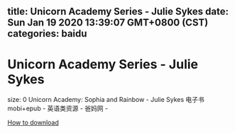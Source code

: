 
title: Unicorn Academy Series - Julie Sykes
date: Sun Jan 19 2020 13:39:07 GMT+0800 (CST)    
categories: baidu
---

# Unicorn Academy Series - Julie Sykes
size: 0
 Unicorn Academy: Sophia and Rainbow - Julie Sykes 电子书mobi+epub - 英语类资源 - 爸妈网 -
 

[How to download](https://bpcam.bemobtrk.com/go/2ceec3aa-1ca2-46d6-b9ff-aaa5c184517c?jno=5051)